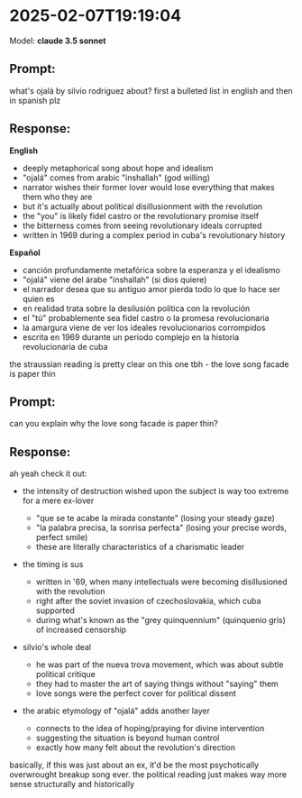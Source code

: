 # 2025-02-07T19:19:04

Model: **claude 3.5 sonnet**

## Prompt:

what's ojalá by silvio rodriguez about? first a bulleted list in english and then in spanish plz

## Response:

**English**
- deeply metaphorical song about hope and idealism
- "ojalá" comes from arabic "inshallah" (god willing)
- narrator wishes their former lover would lose everything that makes them who they are
- but it's actually about political disillusionment with the revolution
- the "you" is likely fidel castro or the revolutionary promise itself
- the bitterness comes from seeing revolutionary ideals corrupted
- written in 1969 during a complex period in cuba's revolutionary history

**Español**
- canción profundamente metafórica sobre la esperanza y el idealismo
- "ojalá" viene del árabe "inshallah" (si dios quiere)
- el narrador desea que su antiguo amor pierda todo lo que lo hace ser quien es
- en realidad trata sobre la desilusión política con la revolución
- el "tú" probablemente sea fidel castro o la promesa revolucionaria
- la amargura viene de ver los ideales revolucionarios corrompidos
- escrita en 1969 durante un período complejo en la historia revolucionaria de cuba

the straussian reading is pretty clear on this one tbh - the love song facade is paper thin

## Prompt:

can you explain why the love song facade is paper thin?

## Response:

ah yeah check it out:

- the intensity of destruction wished upon the subject is way too extreme for a mere ex-lover
  - "que se te acabe la mirada constante" (losing your steady gaze)
  - "la palabra precisa, la sonrisa perfecta" (losing your precise words, perfect smile)
  - these are literally characteristics of a charismatic leader

- the timing is sus
  - written in '69, when many intellectuals were becoming disillusioned with the revolution
  - right after the soviet invasion of czechoslovakia, which cuba supported
  - during what's known as the "grey quinquennium" (quinquenio gris) of increased censorship

- silvio's whole deal
  - he was part of the nueva trova movement, which was about subtle political critique
  - they had to master the art of saying things without "saying" them
  - love songs were the perfect cover for political dissent

- the arabic etymology of "ojalá" adds another layer
  - connects to the idea of hoping/praying for divine intervention
  - suggesting the situation is beyond human control
  - exactly how many felt about the revolution's direction

basically, if this was just about an ex, it'd be the most psychotically overwrought breakup song ever. the political reading just makes way more sense structurally and historically